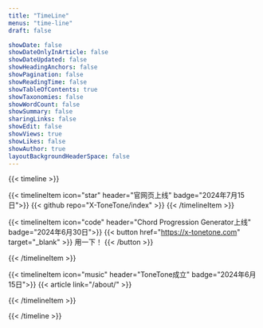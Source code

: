 ```yaml
---
title: "TimeLine"
menus: "time-line"
draft: false

showDate: false
showDateOnlyInArticle: false
showDateUpdated: false
showHeadingAnchors: false
showPagination: false
showReadingTime: false
showTableOfContents: true
showTaxonomies: false
showWordCount: false
showSummary: false
sharingLinks: false
showEdit: false
showViews: true
showLikes: false
showAuthor: true
layoutBackgroundHeaderSpace: false
---
```


{{< timeline >}}

{{< timelineItem icon="star" header="官网页上线" badge="2024年7月15日">}}
{{< github repo="X-ToneTone/index" >}}
{{< /timelineItem >}}

{{< timelineItem icon="code" header="Chord Progression Generator上线" badge="2024年6月30日">}}
{{< button href="https://x-tonetone.com" target="_blank" >}}
用一下！
{{< /button >}}

{{< /timelineItem >}}

{{< timelineItem icon="music" header="ToneTone成立" badge="2024年6月15日">}}
{{< article link="/about/" >}}

{{< /timelineItem >}}

{{< /timeline >}}
